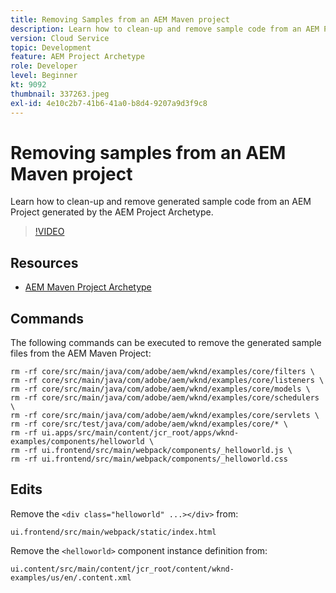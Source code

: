 ```yaml
---
title: Removing Samples from an AEM Maven project
description: Learn how to clean-up and remove sample code from an AEM Project generated by the AEM Project Archetype.
version: Cloud Service
topic: Development
feature: AEM Project Archetype
role: Developer
level: Beginner
kt: 9092
thumbnail: 337263.jpeg
exl-id: 4e10c2b7-41b6-41a0-b8d4-9207a9d3f9c8
---
```

# Removing samples from an AEM Maven project

Learn how to clean-up and remove generated sample code from an AEM Project generated by the AEM Project Archetype.

>[!VIDEO](https://video.tv.adobe.com/v/337263?quality=12&learn=on)


## Resources

+ [AEM Maven Project Archetype](https://github.com/adobe/aem-project-archetype)

## Commands

The following commands can be executed to remove the generated sample files from the AEM Maven Project:

```
rm -rf core/src/main/java/com/adobe/aem/wknd/examples/core/filters \
rm -rf core/src/main/java/com/adobe/aem/wknd/examples/core/listeners \
rm -rf core/src/main/java/com/adobe/aem/wknd/examples/core/models \
rm -rf core/src/main/java/com/adobe/aem/wknd/examples/core/schedulers \
rm -rf core/src/main/java/com/adobe/aem/wknd/examples/core/servlets \
rm -rf core/src/test/java/com/adobe/aem/wknd/examples/core/* \
rm -rf ui.apps/src/main/content/jcr_root/apps/wknd-examples/components/helloworld \
rm -rf ui.frontend/src/main/webpack/components/_helloworld.js \
rm -rf ui.frontend/src/main/webpack/components/_helloworld.css
```

## Edits

Remove the `<div class="helloworld" ...></div>` from:

```
ui.frontend/src/main/webpack/static/index.html
```

Remove the `<helloworld>` component instance definition from:

```
ui.content/src/main/content/jcr_root/content/wknd-examples/us/en/.content.xml
```
